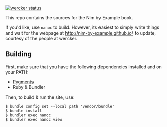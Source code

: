 [![wercker status](https://app.wercker.com/status/8d96ab89960da21d87a545a25acae54c/m/master "wercker status")](https://app.wercker.com/project/byKey/8d96ab89960da21d87a545a25acae54c)

This repo contains the sources for the Nim by Example book.

If you'd like, use `nanoc` to build. However, its easiest to simply write things and wait for the webpage at http://nim-by-example.github.io/ to update, courtesy of the people at wercker.

## Building

First, make sure that you have the following dependencies installed and on your PATH:

- [Pygments](https://pygments.org/)
- Ruby & Bundler

Then, to build & run the site, use:

```console
$ bundle config set --local path 'vendor/bundle'
$ bundle install
$ bundler exec nanoc
$ bundler exec nanoc view
```
